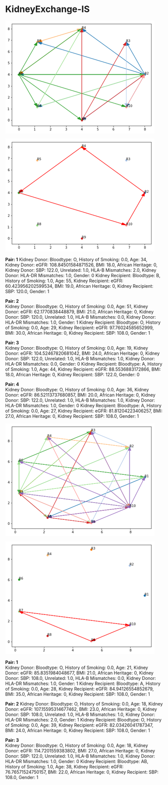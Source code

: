 # KidneyExchange-IS

![alt text](https://github.com/Kjarten/KidneyExchange-IS/blob/master/image_1A.png?raw=true)

![alt text](https://github.com/Kjarten/KidneyExchange-IS/blob/master/image_1B.png?raw=true)

__Pair: 1__
Kidney Donor: Bloodtype: O, History of Smoking: 0.0, Age: 34,
Kidney Donor: eGFR: 108.84501584871526, BMI: 18.0, African Heritage: 0,
Kidney Donor: SBP: 122.0, Unrelated: 1.0, HLA-B Mismatches: 2.0,
Kidney Donor: HLA-DR Mismatches: 1.0, Gender: 0
Kidney Recipient: Bloodtype: B, History of Smoking: 1.0, Age: 55,
Kidney Recipient: eGFR: 60.423956202599534, BMI: 19.0, African Heritage: 0,
Kidney Recipient: SBP: 120.0, Gender: 1
 
__Pair: 2__  
Kidney Donor: Bloodtype: O, History of Smoking: 0.0, Age: 51,
Kidney Donor: eGFR: 62.1770838448879, BMI: 21.0, African Heritage: 0,
Kidney Donor: SBP: 120.0, Unrelated: 1.0, HLA-B Mismatches: 0.0,
Kidney Donor: HLA-DR Mismatches: 1.0, Gender: 1
Kidney Recipient: Bloodtype: O, History of Smoking: 0.0, Age: 29,
Kidney Recipient: eGFR: 97.76024585652999, BMI: 30.0, African Heritage: 0,
Kidney Recipient: SBP: 108.0, Gender: 1
 
__Pair: 3__  
Kidney Donor: Bloodtype: O, History of Smoking: 0.0, Age: 19,
Kidney Donor: eGFR: 104.52467820681042, BMI: 24.0, African Heritage: 0,
Kidney Donor: SBP: 122.0, Unrelated: 1.0, HLA-B Mismatches: 1.0,
Kidney Donor: HLA-DR Mismatches: 0.0, Gender: 0
Kidney Recipient: Bloodtype: A, History of Smoking: 1.0, Age: 44,
Kidney Recipient: eGFR: 88.5536883172866, BMI: 18.0, African Heritage: 0,
Kidney Recipient: SBP: 122.0, Gender: 0
 
__Pair: 4__  
Kidney Donor: Bloodtype: O, History of Smoking: 0.0, Age: 36,
Kidney Donor: eGFR: 86.52113737680857, BMI: 20.0, African Heritage: 0,
Kidney Donor: SBP: 122.0, Unrelated: 1.0, HLA-B Mismatches: 1.0,
Kidney Donor: HLA-DR Mismatches: 1.0, Gender: 0
Kidney Recipient: Bloodtype: A, History of Smoking: 0.0, Age: 27,
Kidney Recipient: eGFR: 81.81204223406257, BMI: 27.0, African Heritage: 0,
Kidney Recipient: SBP: 108.0, Gender: 1

![alt text](https://github.com/Kjarten/KidneyExchange-IS/blob/master/image_2A.png?raw=true)

![alt text](https://github.com/Kjarten/KidneyExchange-IS/blob/master/image_2B.png?raw=true)

__Pair: 1__  
Kidney Donor: Bloodtype: O, History of Smoking: 0.0, Age: 21,
Kidney Donor: eGFR: 85.8351984048677, BMI: 21.0, African Heritage: 0,
Kidney Donor: SBP: 108.0, Unrelated: 1.0, HLA-B Mismatches: 0.0,
Kidney Donor: HLA-DR Mismatches: 1.0, Gender: 1
Kidney Recipient: Bloodtype: A, History of Smoking: 0.0, Age: 28,
Kidney Recipient: eGFR: 84.94126554852679, BMI: 35.0, African Heritage: 0,
Kidney Recipient: SBP: 108.0, Gender: 1
 
__Pair: 2__
Kidney Donor: Bloodtype: O, History of Smoking: 0.0, Age: 18,
Kidney Donor: eGFR: 107.15595314677462, BMI: 23.0, African Heritage: 0,
Kidney Donor: SBP: 108.0, Unrelated: 1.0, HLA-B Mismatches: 1.0,
Kidney Donor: HLA-DR Mismatches: 2.0, Gender: 1
Kidney Recipient: Bloodtype: O, History of Smoking: 0.0, Age: 39,
Kidney Recipient: eGFR: 82.03426041787347, BMI: 24.0, African Heritage: 0,
Kidney Recipient: SBP: 108.0, Gender: 1
 
__Pair: 3__  
Kidney Donor: Bloodtype: O, History of Smoking: 0.0, Age: 18,
Kidney Donor: eGFR: 114.7201559383802, BMI: 27.0, African Heritage: 0,
Kidney Donor: SBP: 122.0, Unrelated: 1.0, HLA-B Mismatches: 1.0,
Kidney Donor: HLA-DR Mismatches: 1.0, Gender: 0
Kidney Recipient: Bloodtype: AB, History of Smoking: 1.0, Age: 38,
Kidney Recipient: eGFR: 76.76571524750157, BMI: 22.0, African Heritage: 0,
Kidney Recipient: SBP: 108.0, Gender: 1
